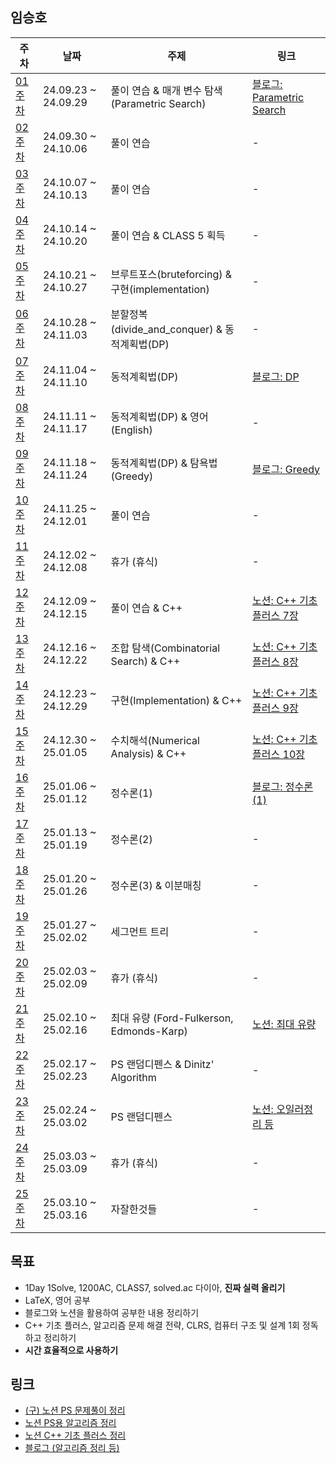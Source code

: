 ## 임승호

| 주차 | 날짜 | 주제 | 링크 |
|--|--|--|--|
| [01주차](https://github.com/pknu-wap/M-TIL/blob/main/YIM2UL2ET/Week01.md) | 24.09.23 ~ 24.09.29 | 풀이 연습 & 매개 변수 탐색 (Parametric Search) | [블로그: Parametric Search](https://yim2ul2et.github.io/posts/%EC%9D%B4%EB%B6%84%ED%83%90%EC%83%89%EA%B3%BC-%EB%A7%A4%EA%B0%9C%EB%B3%80%EC%88%98%ED%83%90%EC%83%89/) |
| [02주차](https://github.com/pknu-wap/M-TIL/blob/main/YIM2UL2ET/Week02.md) | 24.09.30 ~ 24.10.06 | 풀이 연습 | - |
| [03주차](https://github.com/pknu-wap/M-TIL/blob/main/YIM2UL2ET/Week03.md) | 24.10.07 ~ 24.10.13 | 풀이 연습 | - |
| [04주차](https://github.com/pknu-wap/M-TIL/blob/main/YIM2UL2ET/Week04.md) | 24.10.14 ~ 24.10.20 | 풀이 연습 & CLASS 5 획득 | - |
| [05주차](https://github.com/pknu-wap/M-TIL/blob/main/YIM2UL2ET/Week05.md) | 24.10.21 ~ 24.10.27 | 브루트포스(bruteforcing) & 구현(implementation) | - |
| [06주차](https://github.com/pknu-wap/M-TIL/blob/main/YIM2UL2ET/Week06.md) | 24.10.28 ~ 24.11.03 | 분할정복(divide_and_conquer) & 동적계획법(DP) | - |
| [07주차](https://github.com/pknu-wap/M-TIL/blob/main/YIM2UL2ET/Week07.md) | 24.11.04 ~ 24.11.10 | 동적계획법(DP) | [블로그: DP](https://yim2ul2et.github.io/posts/%EB%8F%99%EC%A0%81%EA%B3%84%ED%9A%8D%EB%B2%95/) |
| [08주차](https://github.com/pknu-wap/M-TIL/blob/main/YIM2UL2ET/Week08.md) | 24.11.11 ~ 24.11.17 | 동적계획법(DP) & 영어(English) | - |
| [09주차](https://github.com/pknu-wap/M-TIL/blob/main/YIM2UL2ET/Week09.md) | 24.11.18 ~ 24.11.24 | 동적계획법(DP) & 탐욕법(Greedy) | [블로그: Greedy](https://yim2ul2et.github.io/posts/%EA%B7%B8%EB%A6%AC%EB%94%94/) |
| [10주차](https://github.com/pknu-wap/M-TIL/blob/main/YIM2UL2ET/Week10.md) | 24.11.25 ~ 24.12.01 | 풀이 연습 | - |
| [11주차](https://github.com/pknu-wap/M-TIL/blob/main/YIM2UL2ET/Week11.md) | 24.12.02 ~ 24.12.08 | 휴가 (휴식) | - |
| [12주차](https://github.com/pknu-wap/M-TIL/blob/main/YIM2UL2ET/Week12.md) | 24.12.09 ~ 24.12.15 | 풀이 연습 & C++ | [노션: C++ 기초 플러스 7장](https://berry-fisher-f89.notion.site/7-C-15a326d21c2c80fd9dfed86f3fd82347?pvs=4) |
| [13주차](https://github.com/pknu-wap/M-TIL/blob/main/YIM2UL2ET/Week13.md) | 24.12.16 ~ 24.12.22 | 조합 탐색(Combinatorial Search) & C++ | [노션: C++ 기초 플러스 8장](https://berry-fisher-f89.notion.site/8-15c326d21c2c80f59d9bd6b311531a93?pvs=4) |
| [14주차](https://github.com/pknu-wap/M-TIL/blob/main/YIM2UL2ET/Week14.md) | 24.12.23 ~ 24.12.29 | 구현(Implementation) & C++ | [노션: C++ 기초 플러스 9장](https://berry-fisher-f89.notion.site/9-163326d21c2c8096b466de5f1ac36d63?pvs=4) |
| [15주차](https://github.com/pknu-wap/M-TIL/blob/main/YIM2UL2ET/Week15.md) | 24.12.30 ~ 25.01.05 | 수치해석(Numerical Analysis) & C++ | [노션: C++ 기초 플러스 10장](https://berry-fisher-f89.notion.site/10-168326d21c2c80f694fbe2663ceaaff8?pvs=4) |
| [16주차](https://github.com/pknu-wap/M-TIL/blob/main/YIM2UL2ET/Week16.md) | 25.01.06 ~ 25.01.12 | 정수론(1) | [블로그: 정수론(1)](https://yim2ul2et.github.io/posts/%EC%A0%95%EC%88%98%EB%A1%A01/) |
| [17주차](https://github.com/pknu-wap/M-TIL/blob/main/YIM2UL2ET/Week17.md) | 25.01.13 ~ 25.01.19 | 정수론(2) | - |
| [18주차](https://github.com/pknu-wap/M-TIL/blob/main/YIM2UL2ET/Week18.md) | 25.01.20 ~ 25.01.26 | 정수론(3) & 이분매칭 | - |
| [19주차](https://github.com/pknu-wap/M-TIL/blob/main/YIM2UL2ET/Week19.md) | 25.01.27 ~ 25.02.02 | 세그먼트 트리 | - |
| [20주차](https://github.com/pknu-wap/M-TIL/blob/main/YIM2UL2ET/Week20.md) | 25.02.03 ~ 25.02.09 | 휴가 (휴식) | - |
| [21주차](https://github.com/pknu-wap/M-TIL/blob/main/YIM2UL2ET/Week21.md) | 25.02.10 ~ 25.02.16 | 최대 유량 (Ford-Fulkerson, Edmonds-Karp) | [노션: 최대 유량](https://berry-fisher-f89.notion.site/Maximum-Flow-18e326d21c2c8019ba1df05f7ffd9304?pvs=4) |
| [22주차](https://github.com/pknu-wap/M-TIL/blob/main/YIM2UL2ET/Week22.md) | 25.02.17 ~ 25.02.23 | PS 랜덤디펜스 & Dinitz' Algorithm | - |
| [23주차](https://github.com/pknu-wap/M-TIL/blob/main/YIM2UL2ET/Week23.md) | 25.02.24 ~ 25.03.02 | PS 랜덤디펜스 | [노션: 오일러정리 등](https://berry-fisher-f89.notion.site/1a5326d21c2c8061b8e4e096d0ac4f93?pvs=4) |
| [24주차](https://github.com/pknu-wap/M-TIL/blob/main/YIM2UL2ET/Week24.md) | 25.03.03 ~ 25.03.09 | 휴가 (휴식) | - |
| [25주차](https://github.com/pknu-wap/M-TIL/blob/main/YIM2UL2ET/Week25.md) | 25.03.10 ~ 25.03.16 | 자잘한것들 | - |

## 목표
- 1Day 1Solve, 1200AC, CLASS7, solved.ac 다이아, **진짜 실력 올리기**
- LaTeX, 영어 공부
- 블로그와 노션을 활용하여 공부한 내용 정리하기
- C++ 기초 플러스, 알고리즘 문제 해결 전략, CLRS, 컴퓨터 구조 및 설계 1회 정독하고 정리하기
- **시간 효율적으로 사용하기**

## 링크
- [(구) 노션 PS 문제풀이 정리](https://berry-fisher-f89.notion.site/15d326d21c2c80b1aef9ccf5b525a68b?v=c8034750b12644c7a600e4bdacb823a0&pvs=4)
- [노션 PS용 알고리즘 정리](https://berry-fisher-f89.notion.site/PS-1ac326d21c2c80c6a662f0f406e48474?pvs=4)
- [노션 C++ 기초 플러스 정리](https://berry-fisher-f89.notion.site/15d326d21c2c80c4a2c6f94521757c14?v=93ace7f076324ddb94e6430cbb4b7441&pvs=4)
- [블로그 (알고리즘 정리 등)](https://yim2ul2et.github.io/)
